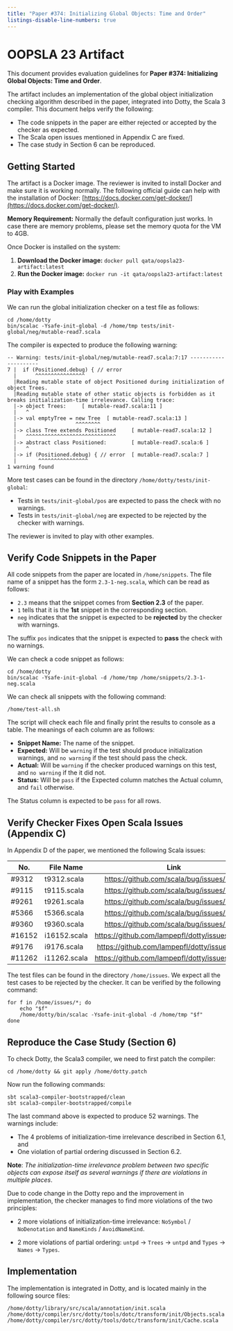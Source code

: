 ```yaml
---
title: "Paper #374: Initializing Global Objects: Time and Order"
listings-disable-line-numbers: true
---
```


# OOPSLA 23 Artifact

This document provides evaluation guidelines for **Paper #374: Initializing Global Objects: Time and Order**.

The artifact includes an implementation of the global object initialization checking algorithm described in the paper, integrated into Dotty, the Scala 3 compiler. This document helps verify the following:

- The code snippets in the paper are either rejected or accepted by the checker as expected.
- The Scala open issues mentioned in Appendix C are fixed.
- The case study in Section 6 can be reproduced.

## Getting Started

The artifact is a Docker image. The reviewer is invited to install Docker and make sure it is working normally. The following official guide can help with the installation of Docker: [https://docs.docker.com/get-docker/](https://docs.docker.com/get-docker/).

**Memory Requirement:** Normally the default configuration just works. In case there are memory problems, please set the memory quota for the VM to 4GB.

Once Docker is installed on the system:

1. **Download the Docker image:** `docker pull qata/oopsla23-artifact:latest`
2. **Run the Docker image:** `docker run -it qata/oopsla23-artifact:latest`

### Play with Examples

We can run the global initialization checker on a test file as follows:
```
cd /home/dotty
bin/scalac -Ysafe-init-global -d /home/tmp tests/init-global/neg/mutable-read7.scala
```

The compiler is expected to produce the following warning:
```
-- Warning: tests/init-global/neg/mutable-read7.scala:7:17 ---------------------
7 |  if (Positioned.debug) { // error
  |      ^^^^^^^^^^^^^^^^
  |Reading mutable state of object Positioned during initialization of object Trees.
  |Reading mutable state of other static objects is forbidden as it breaks initialization-time irrelevance. Calling trace:
  |-> object Trees:     [ mutable-read7.scala:11 ]
  |   ^
  |-> val emptyTree = new Tree  [ mutable-read7.scala:13 ]
  |                   ^^^^^^^^
  |-> class Tree extends Positioned     [ mutable-read7.scala:12 ]
  |   ^^^^^^^^^^^^^^^^^^^^^^^^^^^^^
  |-> abstract class Positioned:        [ mutable-read7.scala:6 ]
  |   ^
  |-> if (Positioned.debug) { // error  [ mutable-read7.scala:7 ]
  |       ^^^^^^^^^^^^^^^^
1 warning found
```

More test cases can be found in the directory `/home/dotty/tests/init-global`:

- Tests in `tests/init-global/pos` are expected to pass the check with no warnings.
- Tests in `tests/init-global/neg` are expected to be rejected by the checker with warnings.

The reviewer is invited to play with other examples.

## Verify Code Snippets in the Paper

All code snippets from the paper are located in `/home/snippets`.
The file name of a snippet has the form `2.3-1-neg.scala`, which can be read as follows:

- `2.3` means that the snippet comes from **Section 2.3** of the paper.
- `1` tells that it is the **1st** snippet in the corresponding section.
- `neg` indicates that the snippet is expected to be **rejected** by the checker with warnings.

The suffix `pos` indicates that the snippet is expected to **pass** the check with no warnings.

We can check a code snippet as follows:
```
cd /home/dotty
bin/scalac -Ysafe-init-global -d /home/tmp /home/snippets/2.3-1-neg.scala
```

We can check all snippets with the following command:
```
/home/test-all.sh
```

The script will check each file and finally print the results to console as a table.
The meanings of each column are as follows:

- **Snippet Name:** The name of the snippet.
- **Expected:** Will be `warning` if the test should produce initialization warnings, and `no warning` if the test should pass the check.
- **Actual:** Will be `warning` if the checker produced warnings on this test, and `no warning` if the it did not.
- **Status:** Will be `pass` if the Expected column matches the Actual column, and `fail` otherwise.

The Status column is expected to be `pass` for all rows.

## Verify Checker Fixes Open Scala Issues (Appendix C)

In Appendix D of the paper, we mentioned the following Scala issues:

| No.    | File Name     | Link                                           |
| ------ | ------------- | :--------------------------------------------: |
| #9312  | t9312.scala   | https://github.com/scala/bug/issues/9312       |
| #9115  | t9115.scala   | https://github.com/scala/bug/issues/9115       |
| #9261  | t9261.scala   | https://github.com/scala/bug/issues/9261       |
| #5366  | t5366.scala   | https://github.com/scala/bug/issues/5366       |
| #9360  | t9360.scala   | https://github.com/scala/bug/issues/9360       |
| #16152 | i16152.scala  | https://github.com/lampepfl/dotty/issues/16152 |
| #9176  | i9176.scala   | https://github.com/lampepfl/dotty/issues/9176  |
| #11262 | i11262.scala  | https://github.com/lampepfl/dotty/issues/11262 |

The test files can be found in the directory `/home/issues`. We expect all the test
cases to be rejected by the checker. It can be verified by the following command:

``` shell
for f in /home/issues/*; do
    echo "$f"
    /home/dotty/bin/scalac -Ysafe-init-global -d /home/tmp "$f"
done
```

## Reproduce the Case Study (Section 6)

To check Dotty, the Scala3 compiler, we need to first patch the compiler:
```
cd /home/dotty && git apply /home/dotty.patch
```

Now run the following commands:

```
sbt scala3-compiler-bootstrapped/clean
sbt scala3-compiler-bootstrapped/compile
```

The last command above is expected to produce 52 warnings.
The warnings include:

- The 4 problems of initialization-time irrelevance described in Section 6.1, and
- One violation of partial ordering discussed in Section 6.2.

**Note**: _The initialization-time irrelevance problem between two specific objects can expose itself as several warnings if there are violations in multiple places_.

Due to code change in the Dotty repo and the improvement in implementation,
the checker manages to find more violations of the two principles:

- 2 more violations of initialization-time irrelevance: `NoSymbol` / `NoDenotation` and `NameKinds` / `AvoidNameKind`.

- 2 more violations of partial ordering: `untpd` -> `Trees` -> `untpd` and
  `Types` -> `Names` -> `Types`.

## Implementation

The implementation is integrated in Dotty, and is located mainly in the following source files:

```
/home/dotty/library/src/scala/annotation/init.scala
/home/dotty/compiler/src/dotty/tools/dotc/transform/init/Objects.scala
/home/dotty/compiler/src/dotty/tools/dotc/transform/init/Cache.scala
```
